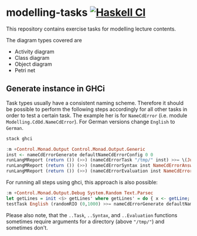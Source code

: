 # modelling-tasks [![Haskell CI](https://github.com/fmidue/modelling-tasks/workflows/Haskell%20CI/badge.svg)](https://github.com/fmidue/modelling-tasks/actions?query=workflow%3A%22Haskell+CI%22+branch%3Amaster)

This repository contains exercise tasks for modelling lecture contents.

The diagram types covered are

* Activity diagram
* Class diagram
* Object diagram
* Petri net

## Generate instance in GHCi

Task types usually have a consistent naming scheme.
Therefore it should be possible to perform the following steps accordingly for all other tasks in order to test a certain task.
The example her is for `NameCdError` (i.e. module `Modelling.CdOd.NameCdError`).
For German versions change `English` to `German`.

``` sh
stack ghci
```

``` haskell
:m +Control.Monad.Output Control.Monad.Output.Generic
inst <- nameCdErrorGenerate defaultNameCdErrorConfig 0 0
runLangMReport (return ()) (>>) (nameCdErrorTask "/tmp/" inst) >>= \(Just (), x) -> (x English :: IO ())
runLangMReport (return ()) (>>) (nameCdErrorSyntax inst NameCdErrorAnswer {reason = 'b', dueTo = [1,2,4]}) >>= \(Just (), x) -> (x English :: IO ())
runLangMReport (return ()) (>>) (nameCdErrorEvaluation inst NameCdErrorAnswer {reason = 'b', dueTo = [1,2,4]}) >>= \(r, x) -> (x English :: IO ()) >> return r :: IO (Maybe Rational)
```

For running all steps using ghci, this approach is also possible:

``` haskell
:m +Control.Monad.Output.Debug System.Random Text.Parsec
let getLines = init <$> getLines' where getLines' = do { x <- getLine; if null x then pure [] else (\l -> x ++ '\n' : l) <$> getLines' }
testTask English (randomRIO (0,1000) >>= nameCdErrorGenerate defaultNameCdErrorConfig 0) (nameCdErrorTask "/tmp/") nameCdErrorSyntax nameCdErrorEvaluation (either (error . show) id . parse parseNameCdErrorAnswer "" <$> getLines)
```

Please also note, that the `..Task`, `..Syntax`, and `..Evaluation` functions sometimes require arguments for a directory (above `"/tmp/"`) and sometimes don't.
